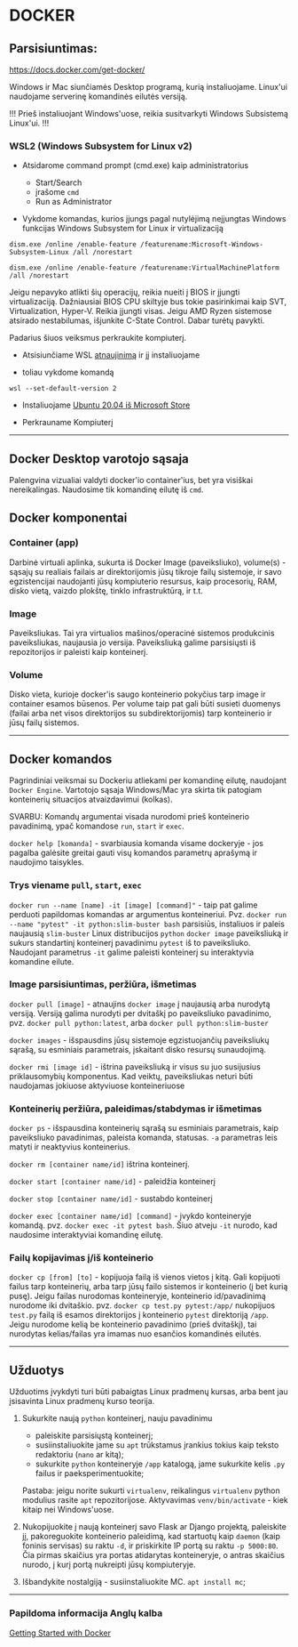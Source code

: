 # DOCKER

## Parsisiuntimas:
https://docs.docker.com/get-docker/

Windows ir Mac siunčiamės Desktop programą, kurią instaliuojame. Linux'ui naudojame serverinę komandinės eilutės versiją. 

!!! Prieš instaliuojant Windows'uose, reikia susitvarkyti Windows Subsistemą Linux'ui. !!!

### WSL2 (Windows Subsystem for Linux v2)

* Atsidarome command prompt (cmd.exe) kaip administratorius

    * Start/Search
    * įrašome `cmd`
    * Run as Administrator

* Vykdome komandas, kurios įjungs pagal nutylėjimą neįjungtas Windows funkcijas Windows Subsystem for Linux ir virtualizaciją
```
dism.exe /online /enable-feature /featurename:Microsoft-Windows-Subsystem-Linux /all /norestart
```
```
dism.exe /online /enable-feature /featurename:VirtualMachinePlatform /all /norestart
```

Jeigu nepavyko atlikti šių operacijų, reikia nueiti į BIOS ir įjungti virtualizaciją. Dažniausiai BIOS CPU skiltyje bus tokie pasirinkimai kaip SVT, Virtualization, Hyper-V. Reikia įjungti visas. Jeigu AMD Ryzen sistemose atsirado nestabilumas, išjunkite C-State Control. Dabar turėtų pavykti.

Padarius šiuos veiksmus perkraukite kompiuterį.

* Atsisiunčiame WSL [atnaujinimą](https://wslstorestorage.blob.core.windows.net/wslblob/wsl_update_x64.msi) ir jį instaliuojame

* toliau vykdome komandą
```
wsl --set-default-version 2
```

* Instaliuojame [Ubuntu 20.04 iš Microsoft Store](https://www.microsoft.com/store/apps/9n6svws3rx71)

* Perkrauname Kompiuterį

---
## Docker Desktop varotojo sąsaja

Palengvina vizualiai valdyti docker'io container'ius, bet yra visiškai nereikalingas. Naudosime tik komandinę eilutę iš `cmd`.


## Docker komponentai

### Container (app)
Darbinė virtuali aplinka, sukurta iš Docker Image (paveiksliuko), volume(s) - sąsajų su realiais failais ar direktorijomis jūsų tikroje failų sistemoje, ir savo egzistencijai naudojanti jūsų kompiuterio resursus, kaip procesorių, RAM, disko vietą, vaizdo plokštę, tinklo infrastruktūrą, ir t.t.

### Image
Paveiksliukas. Tai yra virtualios mašinos/operacinė sistemos produkcinis paveiksliukas, naujausia jo versija. Paveiksliuką galime parsisiųsti iš repozitorijos ir paleisti kaip konteinerį.

### Volume
Disko vieta, kurioje docker'is saugo konteinerio pokyčius tarp image ir container esamos būsenos. Per volume taip pat gali būti susieti duomenys (failai arba net visos direktorijos su subdirektorijomis) tarp konteinerio ir jūsų failų sistemos.

---
## Docker komandos

Pagrindiniai veiksmai su Dockeriu atliekami per komandinę eilutę, naudojant `Docker Engine`. Vartotojo sąsaja Windows/Mac yra skirta tik patogiam konteinerių situacijos atvaizdavimui (kolkas).

SVARBU: Komandų argumentai visada nurodomi prieš konteinerio pavadinimą, ypač komandose `run`, `start` ir `exec`.

`docker help [komanda]` - svarbiausia komanda visame dockeryje - jos pagalba galėsite greitai gauti visų komandos parametrų aprašymą ir naudojimo taisykles.

### Trys viename `pull`, `start`, `exec`

`docker run --name [name] -it [image] [command]"` - taip pat galime perduoti papildomas komandas ar argumentus konteineriui. Pvz. `docker run --name "pytest" -it python:slim-buster bash` parsisiūs, instaliuos ir paleis naujausią `slim-buster` Linux distribucijos `python` `docker image` paveiksliuką ir sukurs standartinį konteinerį pavadinimu `pytest` iš to paveiksliuko. Naudojant parametrus `-it` galime paleisti konteinerį su interaktyvia komandine eilute.

### Image parsisiuntimas, peržiūra, išmetimas

`docker pull [image]` - atnaujins `docker image` į naujausią arba nurodytą versiją. Versiją galima nurodyti per dvitaškį po paveiksliuko pavadinimo, pvz. `docker pull python:latest`, arba `docker pull python:slim-buster`

`docker images` - išspausdins jūsų sistemoje egzistuojančių paveiksliukų sąrašą, su esminiais parametrais, įskaitant disko resursų sunaudojimą.

`docker rmi [image id]` - ištrina paveiksliuką ir visus su juo susijusius priklausomybių komponentus. Kad veiktų, paveiksliukas neturi būti naudojamas jokiuose aktyviuose konteineriuose

### Konteinerių peržiūra, paleidimas/stabdymas ir išmetimas

`docker ps` - išspausdina konteinerių sąrašą su esminiais parametrais, kaip paveiksliuko pavadinimas, paleista komanda, statusas. `-a` parametras leis matyti ir neaktyvius konteinerius.

`docker rm [container name/id]` ištrina konteinerį.

`docker start [container name/id]` - paleidžia konteinerį

`docker stop [container name/id]` - sustabdo konteinerį

`docker exec [container name/id] [command]` - įvykdo konteineryje komandą. pvz. `docker exec -it pytest bash`. Šiuo atveju `-it` nurodo, kad naudosime interaktyviai komandinę eilutę.

### Failų kopijavimas į/iš konteinerio

`docker cp [from] [to]` - kopijuoja failą iš vienos vietos į kitą. Gali kopijuoti failus tarp konteinerių, arba tarp jūsų failo sistemos ir konteinerio (į bet kurią pusę). Jeigu failas nurodomas konteineryje, konteinerio id/pavadinimą nurodome iki dvitaškio. pvz. `docker cp test.py pytest:/app/` nukopijuos `test.py` failą iš esamos direktorijos į konteinerio `pytest` direktoriją `/app`. Jeigu nurodome kelią be konteinerio pavadinimo (prieš dvitaškį), tai nurodytas kelias/failas yra imamas nuo esančios komandinės eilutės.

---
## Užduotys

Užduotims įvykdyti turi būti pabaigtas Linux pradmenų kursas, arba bent jau įsisavinta Linux pradmenų kurso teorija.

1. Sukurkite naują `python` konteinerį, nauju pavadinimu
   * paleiskite parsisiųstą konteinerį;
   * susiinstaliuokite jame su `apt` trūkstamus įrankius tokius kaip teksto redaktoriu (`nano` ar kitą);
   * sukurkite `python` konteineryje `/app` katalogą, jame sukurkite kelis `.py` failus ir paeksperimentuokite;
   
   Pastaba: jeigu norite sukurti `virtualenv`, reikalingus `virtualenv` python modulius rasite `apt` repozitorijose. Aktyvavimas `venv/bin/activate` - kiek kitaip nei Windows'uose.

1. Nukopijuokite į naują konteinerį savo Flask ar Django projektą, paleiskite jį, pakoreguokite konteinerio paleidimą, kad startuotų kaip `daemon` (kaip foninis servisas) su raktu `-d`, ir priskirkite IP portą su raktu `-p 5000:80`. Čia pirmas skaičius yra portas atidarytas konteineryje, o antras skaičius nurodo, į kurį portą nukreipti jūsų kompiuteryje.

1. Išbandykite nostalgiją - susiinstaliuokite MC. `apt install mc`;


---
### Papildoma informacija Anglų kalba
[Getting Started with Docker](https://docs.docker.com/get-started/)
